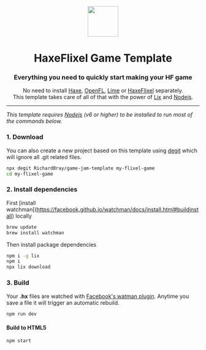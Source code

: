 <p align="center"><img src="https://user-images.githubusercontent.com/1377253/93661464-edf77780-fa4f-11ea-9622-86cf7e34d460.png" height="80" /></p>

<h1 align="center">HaxeFlixel Game Template</h1>

<h3 align="center">Everything you need to quickly start making your HF game</h3>

<p align="center">No need to install <a href="https://haxe.org/">Haxe</a>, <a href="https://www.openfl.org/">OpenFL</a>, <a href="https://lime.software/">Lime</a> or <a href="https://haxeflixel.com/">HaxeFlixel</a> separately. <br />This template takes care of all of that with the power of <a href="https://github.com/lix-pm/lix.client">Lix</a> and <a href="https://nodejs.org/en/">Nodejs</a>.</p>

---

*This template requires [Nodejs](https://nodejs.org/en/) (v6 or higher) to be installed to run most of the commands below.*

### 1. Download

You can also create a new project based on this template using [degit](https://github.com/Rich-Harris/degit) which will ignore all .git related files.
```sh
npx degit RichardBray/game-jam-template my-flixel-game
cd my-flixel-game
```

### 2. Install dependencies

First [install watchman[(https://facebook.github.io/watchman/docs/install.html#buildinstall) locally

```sh
brew update
brew install watchman
```

Then install package dependencies
```sh
npm i -g lix
npm i
npx lix download
```

### 3. Build

Your **.hx** files are watched with [Facebook's watman plugin](https://facebook.github.io/watchman/). Anytime you save a file it will trigger an automatic rebuild.
```sh
npm run dev
```

#### Build to HTML5
```sh
npm start
```
